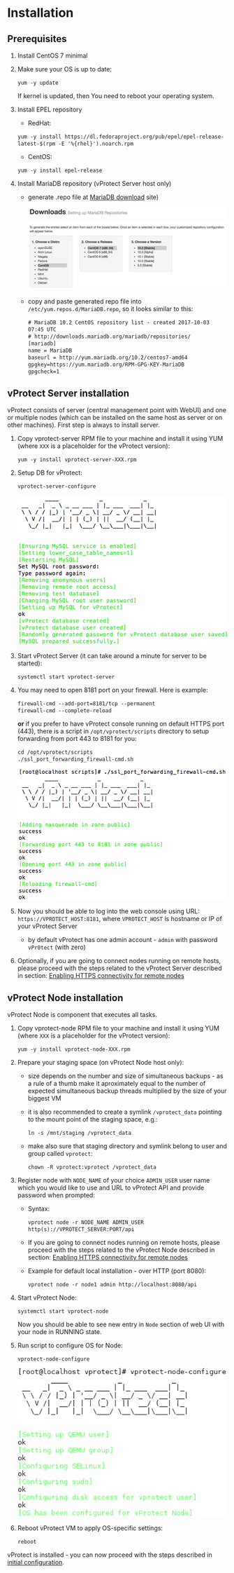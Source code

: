 # Installation

## Prerequisites

1. Install CentOS 7 minimal
2. Make sure your OS is up to date:

   ```text
   yum -y update
   ```

   If kernel is updated, then You need to reboot your operating system.

3. Install EPEL repository

   * RedHat:

   ```text
   yum -y install https://dl.fedoraproject.org/pub/epel/epel-release-latest-$(rpm -E '%{rhel}').noarch.rpm
   ```

   * CentOS:

   ```text
   yum -y install epel-release
   ```

4. Install MariaDB repository \(vProtect Server host only\)
   * generate .repo file at [MariaDB download](https://downloads.mariadb.org/mariadb/repositories) site\)

     ![](../.gitbook/assets/install_prereq-mariadb%20%281%29.png)

   * copy and paste generated repo file into `/etc/yum.repos.d/MariaDB.repo`, so it looks similar to this:

     ```text
     # MariaDB 10.2 CentOS repository list - created 2017-10-03 07:45 UTC
     # http://downloads.mariadb.org/mariadb/repositories/
     [mariadb]
     name = MariaDB
     baseurl = http://yum.mariadb.org/10.2/centos7-amd64
     gpgkey=https://yum.mariadb.org/RPM-GPG-KEY-MariaDB
     gpgcheck=1
     ```

## vProtect Server installation

vProtect consists of server \(central management point with WebUI\) and one or multiple nodes \(which can be installed on the same host as server or on other machines\). First step is always to install server.

1. Copy vprotect-server RPM file to your machine and install it using YUM \(where `XXX` is a placeholder for the vProtect version\):

   ```text
   yum -y install vprotect-server-XXX.rpm
   ```

2. Setup DB for vProtect:

   ```text
   vprotect-server-configure
   ```

   ![](../.gitbook/assets/install_server-configure%20%281%29.png)

3. Start vProtect Server \(it can take around a minute for server to be started\):

   ```text
   systemctl start vprotect-server
   ```

4. You may need to open 8181 port on your firewall. Here is example:

   ```text
   firewall-cmd --add-port=8181/tcp --permanent
   firewall-cmd --complete-reload
   ```

   **or** if you prefer to have vProtect console running on default HTTPS port \(443\), there is a script in `/opt/vprotect/scripts` directory to setup forwarding from port 443 to 8181 for you:

   ```text
   cd /opt/vprotect/scripts
   ./ssl_port_forwarding_firewall-cmd.sh
   ```

   ![](../.gitbook/assets/install_server-firewall.png)

5. Now you should be able to log into the web console using URL: `https://VPROTECT_HOST:8181`, where `VPROTECT_HOST` is hostname or IP of your vProtect Server
   * by default vProtect has one admin account - `admin` with password `vPr0tect` \(with zero\)
6. Optionally, if you are going to connect nodes running on remote hosts, please proceed with the steps related to the vProtect Server described in section: [Enabling HTTPS connectivity for remote nodes](install_https.md)

## vProtect Node installation

vProtect Node is component that executes all tasks.

1. Copy vprotect-node RPM file to your machine and install it using YUM \(where `XXX` is a placeholder for the vProtect version\):

   ```text
   yum -y install vprotect-node-XXX.rpm
   ```

2. Prepare your staging space \(on vProtect Node host only\):
   * size depends on the number and size of simultaneous backups - as a rule of a thumb make it aproximately equal to the number of expected simultaneous backup threads multiplied by the size of your biggest VM
   * it is also recommended to create a symlink `/vprotect_data` pointing to the mount point of the staging space, e.g.:

     ```text
     ln -s /mnt/staging /vprotect_data
     ```

   * make also sure that staging directory and symlink belong to user and group called `vprotect`:

     ```text
     chown -R vprotect:vprotect /vprotect_data
     ```
3. Register node with `NODE_NAME` of your choice `ADMIN_USER` user name which you would like to use and URL to vProtect API and provide password when prompted:
   * Syntax:

     ```text
     vprotect node -r NODE_NAME ADMIN_USER http(s)://VPROTECT_SERVER:PORT/api
     ```

   * If you are going to connect nodes running on remote hosts, please proceed with the steps related to the vProtect Node described in section: [Enabling HTTPS connectivity for remote nodes](install_https.md)
   * Example for default local installation - over HTTP \(port 8080\):

     ```text
     vprotect node -r node1 admin http://localhost:8080/api
     ```
4. Start vProtect Node:

   ```text
   systemctl start vprotect-node
   ```

   Now you should be able to see new entry in `Node` section of web UI with your node in RUNNING state.

5. Run script to configure OS for Node:

   ```text
   vprotect-node-configure
   ```

   ![](../.gitbook/assets/install_node-configure.png)

6. Reboot vProtect VM to apply OS-specific settings:

   ```text
   reboot
   ```

vProtect is installed - you can now proceed with the steps described in [initial configuration](../initial_config/).

